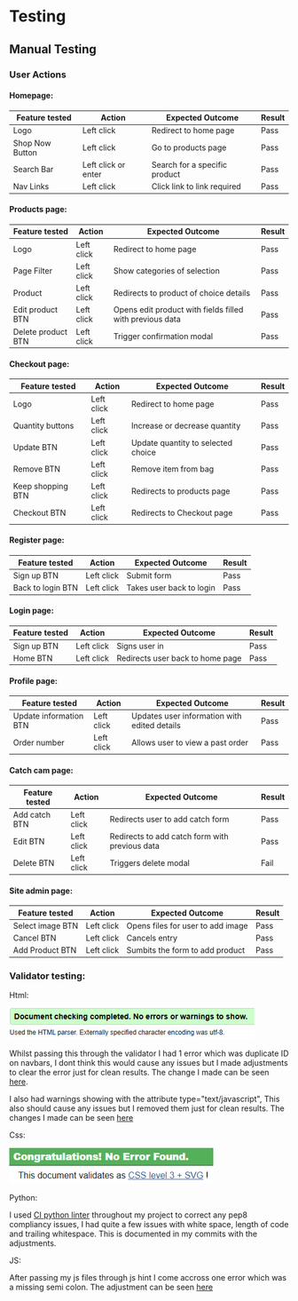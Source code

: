 # Testing

## Manual Testing

### User Actions

#### Homepage:

| Feature tested  | Action             | Expected Outcome             | Result                    |
|-----------------|--------------------|------------------------------|---------------------------|
|Logo             |Left click          |Redirect to home page         |Pass                       |
|Shop Now Button  |Left click          |Go to products page           |Pass                       |
|Search Bar       |Left click or enter |Search for a specific product |Pass                       |
|Nav Links        |Left click          |Click link to link required   |Pass                       |

#### Products page:

| Feature tested   | Action     | Expected Outcome                                       | Result|
|------------------|------------|--------------------------------------------------------|-------|
|Logo              |Left click  |Redirect to home page                                   |Pass   |
|Page Filter       |Left click  |Show categories of selection                            |Pass   |
|Product           |Left click  |Redirects to product of choice details                  |Pass   |
|Edit product BTN  |Left click  |Opens edit product with fields filled with previous data|Pass   |
|Delete product BTN|Left click  |Trigger confirmation modal                              |Pass   |

#### Checkout page:

| Feature tested   | Action     | Expected Outcome                                       | Result|
|------------------|------------|--------------------------------------------------------|-------|
|Logo              |Left click  |Redirect to home page                                   |Pass   |
|Quantity buttons  |Left click  |Increase or decrease quantity                           |Pass   |
|Update BTN        |Left click  |Update quantity to selected choice                      |Pass   |
|Remove BTN        |Left click  |Remove item from bag                                    |Pass   |
|Keep shopping BTN |Left click  |Redirects to products page                              |Pass   |
|Checkout BTN      |Left click  |Redirects to Checkout page                              |Pass   |

#### Register page:

| Feature tested   | Action     | Expected Outcome                                       | Result|
|------------------|------------|--------------------------------------------------------|-------|
|Sign up BTN       |Left click  |Submit form                                             |Pass   |
|Back to login BTN |Left click  |Takes user back to login                                |Pass   |

#### Login page:

| Feature tested   | Action     | Expected Outcome                                       | Result|
|------------------|------------|--------------------------------------------------------|-------|
|Sign up BTN       |Left click  |Signs user in                                           |Pass   |
|Home BTN          |Left click  |Redirects user back to home page                        |Pass   |

#### Profile page: 

| Feature tested       | Action     | Expected Outcome                                       | Result|
|----------------------|------------|--------------------------------------------------------|-------|
|Update information BTN|Left click  |Updates user information with edited details            |Pass   |
|Order number          |Left click  |Allows user to view a past order                        |Pass   |

#### Catch cam page:

| Feature tested       | Action     | Expected Outcome                                       | Result|
|----------------------|------------|--------------------------------------------------------|-------|
|Add catch BTN         |Left click  |Redirects user to add catch form                        |Pass   |
|Edit BTN              |Left click  |Redirects to add catch form with previous data          |Pass   |
|Delete BTN            |Left click  |Triggers delete modal                                   |Fail   |


#### Site admin page:

| Feature tested       | Action     | Expected Outcome                                       | Result|
|----------------------|------------|--------------------------------------------------------|-------|
|Select image BTN      |Left click  |Opens files for user to add image                       |Pass   |
|Cancel BTN            |Left click  |Cancels entry                                           |Pass   |
|Add Product BTN       |Left click  |Sumbits the form to add product                         |Pass   |

### Validator testing:

Html:

![Html-validator](media/testing/html-validator.PNG)

Whilst passing this through the validator I had 1 error which was duplicate ID on navbars, I dont think this would cause any issues but I made adjustments to clear the error just for clean results. The change I made can be seen [here](https://github.com/LeeEd1/catch_master/commit/2b44b33b39a3ff35c7fcd4a9ab5e3cec4e7abae9).

I also had warnings showing with the attribute type="text/javascript", This also should cause any issues but I removed them just for clean results. The changes I made can be seen [here](https://github.com/LeeEd1/catch_master/commit/6f7f804007455f899c81732dc6f8a5069fcc4d03#diff-6140a05cf6f64320c906c5bf858179b0911493fb1bbe5f430844c8820f60cb2cL142)

Css:

![CSS-validator](media/testing/css-validator.PNG)

Python:

I used [CI python linter](https://pep8ci.herokuapp.com/) throughout my project to correct any pep8 compliancy issues, I had quite a few issues with white space, length of code and trailing whitespace. This is documented in my commits with the adjustments.

JS:

After passing my js files through js hint I come accross one error which was a missing semi colon. The adjustment can be seen [here](https://github.com/LeeEd1/catch_master/commit/f0f97c8f1f1a941b7bee381e0b0d1a469727b4f0)
